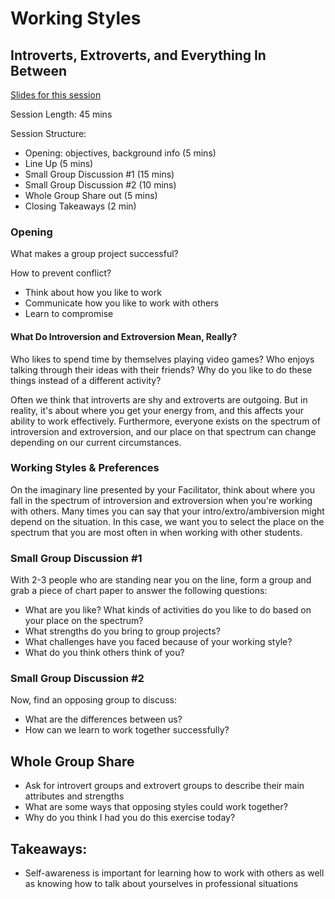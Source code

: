 #  Working Styles

## Introverts, Extroverts, and Everything In Between

[Slides for this session](https://docs.google.com/presentation/d/1giT1GOX08G2Rifb9akXc8xhq_HTp1lNm86MSqbAJOpI/edit?usp=sharing)

Session Length: 45 mins

Session Structure:
* Opening: objectives, background info (5 mins)
* Line Up (5 mins)
* Small Group Discussion #1 (15 mins)
* Small Group Discussion #2 (10 mins)
* Whole Group Share out (5 mins)
* Closing Takeaways (2 min)

### Opening
What makes a group project successful? 

How to prevent conflict?
* Think about how you like to work
* Communicate how you like to work with others
* Learn to compromise

#### What Do Introversion and Extroversion Mean, Really? 
Who likes to spend time by themselves playing video games? Who enjoys talking through their ideas with their friends? Why do you like to do these things instead of a different activity? 

Often we think that introverts are shy and extroverts are outgoing. But in reality, it's about where you get your energy from, and this affects your ability to work effectively. Furthermore, everyone exists on the spectrum of introversion and extroversion, and our place on that spectrum can change depending on our current circumstances.

### Working Styles & Preferences 
On the imaginary line presented by your Facilitator, think about where you fall in the spectrum of introversion and extroversion when you're working with others. Many times you can say that your intro/extro/ambiversion might depend on the situation. In this case, we want you to select the place on the spectrum that you are most often in when working with other students.

### Small Group Discussion #1 
With 2-3 people who are standing near you on the line, form a group and grab a piece of chart paper to answer the following questions:

* What are you like? What kinds of activities do you like to do based on your place on the spectrum?
* What strengths do you bring to group projects? 
* What challenges have you faced because of your working style?
* What do you think others think of you?

### Small Group Discussion #2
Now, find an opposing group to discuss:

* What are the differences between us? 
* How can we learn to work together successfully?

## Whole Group Share 

* Ask for introvert groups and extrovert groups to describe their main attributes and strengths
* What are some ways that opposing styles could work together?
* Why do you think I had you do this exercise today?

## Takeaways:
* Self-awareness is important for learning how to work with others as well as knowing how to talk about yourselves in professional situations
